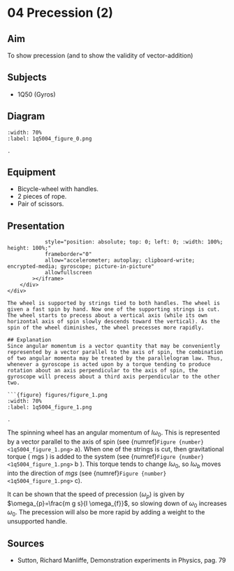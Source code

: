 # 04 Precession (2) 
  
## Aim   
 To show precession (and to show the validity of vector-addition)    
  
## Subjects   
* 1Q50 (Gyros)   

## Diagram
   
```{figure} figures/figure_0.png  
:width: 70%  
:label: 1q5004_figure_0.png  

. 
```

## Equipment
 *  Bicycle-wheel with handles. 
 *  2 pieces of rope. 
 *  Pair of scissors.
    
  
## Presentation

```{iframe} https://www.youtube.com/embed/EutntrR6P5E?si=VnCF6d6sR37rEBOn"
            style="position: absolute; top: 0; left: 0; :width: 100%; height: 100%;"
            frameborder="0"
            allow="accelerometer; autoplay; clipboard-write; encrypted-media; gyroscope; picture-in-picture"
            allowfullscreen
        ></iframe>
    </div>
</div>

The wheel is supported by strings tied to both handles. The wheel is given a fast spin by hand. Now one of the supporting strings is cut. The wheel starts to precess about a vertical axis (while its own horizontal axis of spin slowly descends toward the vertical). As the spin of the wheel diminishes, the wheel precesses more rapidly. 
  
## Explanation   
Since angular momentum is a vector quantity that may be conveniently represented by a vector parallel to the axis of spin, the combination of two angular momenta may be treated by the parallelogram law. Thus, whenever a gyroscope is acted upon by a torque tending to produce rotation about an axis perpendicular to the axis of spin, the gyroscope will precess about a third axis perpendicular to the other two.

```{figure} figures/figure_1.png  
:width: 70%  
:label: 1q5004_figure_1.png  

. 
```
The spinning wheel has an angular momentum of $I \omega_{0}$. This is represented by a vector parallel to the axis of spin (see  {numref}`Figure {number} <1q5004_figure_1.png>` a). When one of the strings is cut, then gravitational torque ( $\mathrm{mgs}$ ) is added to the system (see  {numref}`Figure {number} <1q5004_figure_1.png>` b ). This torque tends to change $I \omega_{0}$, so $I \omega_{b}$ moves into the direction of $m g s$ (see  {numref}`Figure {number} <1q5004_figure_1.png>` c).

It can be shown that the speed of precession $\left(\omega_{p}\right)$ is given by $\omega_{p}=\frac{m g s}{I \omega_{f}}$, so slowing down of $\omega_{0}$ increases $\omega_{0}$. The precession will also be more rapid by adding a weight to the unsupported handle.    
  
## Sources
 *  Sutton, Richard Manliffe, Demonstration experiments in Physics, pag. 79
  
